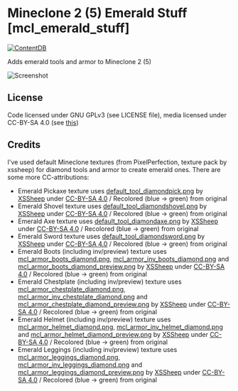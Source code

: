 # Mineclone 2 (5) Emerald Stuff [mcl_emerald_stuff]
[![ContentDB](https://content.minetest.net/packages/rudzik8/mcl_emerald_stuff/shields/downloads/)](https://content.minetest.net/packages/rudzik8/mcl_emerald_stuff/)

 Adds emerald tools and armor to Mineclone 2 (5)

![Screenshot](https://content.minetest.net/uploads/e6ac80362a.png)

## License
 Code licensed under GNU GPLv3 (see LICENSE file), media licensed under CC-BY-SA 4.0 (see [this](https://creativecommons.org/licenses/by-sa/4.0/))
 
## Credits
 I've used default Mineclone textures (from PixelPerfection, texture pack by xssheep) for diamond tools and armor to create emerald ones. 
 There are some more CC-attributions:
 - Emerald Pickaxe texture uses [default_tool_diamondpick.png](https://git.minetest.land/MineClone2/MineClone2/src/branch/master/mods/ITEMS/mcl_tools/textures/default_tool_diamondpick.png) by [XSSheep](https://github.com/XSSheep) under [CC-BY-SA 4.0](https://creativecommons.org/licenses/by-sa/4.0/) / Recolored (blue -> green) from original
 - Emerald Shovel texture uses [default_tool_diamondshovel.png](https://git.minetest.land/MineClone2/MineClone2/src/branch/master/mods/ITEMS/mcl_tools/textures/default_tool_diamondshovel.png) by [XSSheep](https://github.com/XSSheep) under [CC-BY-SA 4.0](https://creativecommons.org/licenses/by-sa/4.0/) / Recolored (blue -> green) from original
 - Emerald Axe texture uses [default_tool_diamondaxe.png](https://git.minetest.land/MineClone2/MineClone2/src/branch/master/mods/ITEMS/mcl_tools/textures/default_tool_diamondaxe.png) by [XSSheep](https://github.com/XSSheep) under [CC-BY-SA 4.0](https://creativecommons.org/licenses/by-sa/4.0/) / Recolored (blue -> green) from original
 - Emerald Sword texture uses [default_tool_diamondsword.png](https://git.minetest.land/MineClone2/MineClone2/src/branch/master/mods/ITEMS/mcl_tools/textures/default_tool_diamondsword.png) by [XSSheep](https://github.com/XSSheep) under [CC-BY-SA 4.0](https://creativecommons.org/licenses/by-sa/4.0/) / Recolored (blue -> green) from original
 - Emerald Boots (including inv/preview) texture uses [mcl_armor_boots_diamond.png](https://git.minetest.land/MineClone2/MineClone2/src/branch/master/mods/ITEMS/mcl_armor/textures/mcl_armor_boots_diamond.png), [mcl_armor_inv_boots_diamond.png](https://git.minetest.land/MineClone2/MineClone2/src/branch/master/mods/ITEMS/mcl_armor/textures/mcl_armor_inv_boots_diamond.png) and [mcl_armor_boots_diamond_preview.png](https://git.minetest.land/MineClone2/MineClone2/src/branch/master/mods/ITEMS/mcl_armor/textures/mcl_armor_boots_diamond_preview.png) by [XSSheep](https://github.com/XSSheep) under [CC-BY-SA 4.0](https://creativecommons.org/licenses/by-sa/4.0/) / Recolored (blue -> green) from original
 - Emerald Chestplate (including inv/preview) texture uses [mcl_armor_chestplate_diamond.png](https://git.minetest.land/MineClone2/MineClone2/src/branch/master/mods/ITEMS/mcl_armor/textures/mcl_armor_chestplate_diamond.png), [mcl_armor_inv_chestplate_diamond.png](https://git.minetest.land/MineClone2/MineClone2/src/branch/master/mods/ITEMS/mcl_armor/textures/mcl_armor_inv_chestplate_diamond.png) and [mcl_armor_chestplate_diamond_preview.png](https://git.minetest.land/MineClone2/MineClone2/src/branch/master/mods/ITEMS/mcl_armor/textures/mcl_armor_chestplate_diamond_preview.png) by [XSSheep](https://github.com/XSSheep) under [CC-BY-SA 4.0](https://creativecommons.org/licenses/by-sa/4.0/) / Recolored (blue -> green) from original
 - Emerald Helmet (including inv/preview) texture uses [mcl_armor_helmet_diamond.png](https://git.minetest.land/MineClone2/MineClone2/src/branch/master/mods/ITEMS/mcl_armor/textures/mcl_armor_helmet_diamond.png), [mcl_armor_inv_helmet_diamond.png](https://git.minetest.land/MineClone2/MineClone2/src/branch/master/mods/ITEMS/mcl_armor/textures/mcl_armor_inv_helmet_diamond.png) and [mcl_armor_helmet_diamond_preview.png](https://git.minetest.land/MineClone2/MineClone2/src/branch/master/mods/ITEMS/mcl_armor/textures/mcl_armor_helmet_diamond_preview.png) by [XSSheep](https://github.com/XSSheep) under [CC-BY-SA 4.0](https://creativecommons.org/licenses/by-sa/4.0/) / Recolored (blue -> green) from original
 - Emerald Leggings (including inv/preview) texture uses [mcl_armor_leggings_diamond.png](https://git.minetest.land/MineClone2/MineClone2/src/branch/master/mods/ITEMS/mcl_armor/textures/mcl_armor_leggings_diamond.png), [mcl_armor_inv_leggings_diamond.png](https://git.minetest.land/MineClone2/MineClone2/src/branch/master/mods/ITEMS/mcl_armor/textures/mcl_armor_inv_leggings_diamond.png) and [mcl_armor_leggings_diamond_preview.png](https://git.minetest.land/MineClone2/MineClone2/src/branch/master/mods/ITEMS/mcl_armor/textures/mcl_armor_leggings_diamond_preview.png) by [XSSheep](https://github.com/XSSheep) under [CC-BY-SA 4.0](https://creativecommons.org/licenses/by-sa/4.0/) / Recolored (blue -> green) from original
